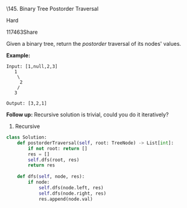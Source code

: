 \145. Binary Tree Postorder Traversal

Hard

117463Share

Given a binary tree, return the *postorder* traversal of its nodes' values.

**Example:**

```
Input: [1,null,2,3]
   1
    \
     2
    /
   3

Output: [3,2,1]
```

**Follow up:** Recursive solution is trivial, could you do it iteratively?



1. Recursive

```python
class Solution:
    def postorderTraversal(self, root: TreeNode) -> List[int]:
        if not root: return []
        res = []
        self.dfs(root, res)
        return res
    
    def dfs(self, node, res):
        if node:
            self.dfs(node.left, res)
            self.dfs(node.right, res)
            res.append(node.val)
```

